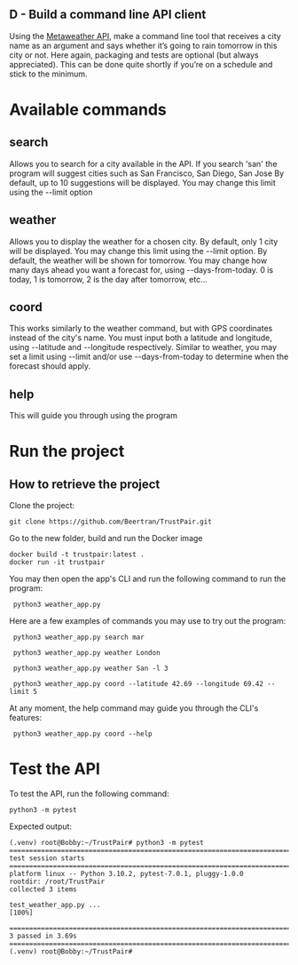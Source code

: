 ## D - Build a command line API client

Using the [Metaweather API](https://www.metaweather.com/api/), make a command line tool that receives a city name as an argument and says whether it’s going to rain tomorrow in this city or not. Here again, packaging and tests are optional (but always appreciated). This can be done quite shortly if you’re on a schedule and stick to the minimum.

# Available commands
## search
Allows you to search for a city available in the API.
If you search 'san' the program will suggest cities such as San Francisco, San Diego, San Jose
By default, up to 10 suggestions will be displayed. You may change this limit using the --limit option

## weather
Allows you to display the weather for a chosen city.
By default, only 1 city will be displayed. You may change this limit using the --limit option.
By default, the weather will be shown for tomorrow. You may change how many days ahead you want a forecast for, using --days-from-today. 0 is today, 1 is tomorrow, 2 is the day after tomorrow, etc...

## coord
This works similarly to the weather command, but with GPS coordinates instead of the city's name.
You must input both a latitude and longitude, using --latitude and --longitude respectively.
Similar to weather, you may set a limit using --limit and/or use --days-from-today to determine when the forecast should apply.

## help
This will guide you through using the program

# Run the project

## How to retrieve the project

Clone the project:
```
git clone https://github.com/Beertran/TrustPair.git
```

Go to the new folder, build and run the Docker image
```
docker build -t trustpair:latest .
docker run -it trustpair
```

You may then open the app's CLI and run the following command to run the program:
```
 python3 weather_app.py
```

Here are a few examples of commands you may use to try out the program:
```
 python3 weather_app.py search mar

 python3 weather_app.py weather London

 python3 weather_app.py weather San -l 3

 python3 weather_app.py coord --latitude 42.69 --longitude 69.42 --limit 5
```

At any moment, the help command may guide you through the CLI's features:
```
 python3 weather_app.py coord --help
```

# Test the API

To test the API, run the following command:
```
python3 -m pytest
```

Expected output:
```
(.venv) root@Bobby:~/TrustPair# python3 -m pytest
============================================================================================= test session starts ==============================================================================================
platform linux -- Python 3.10.2, pytest-7.0.1, pluggy-1.0.0
rootdir: /root/TrustPair
collected 3 items                                                                                                       

test_weather_app.py ...                                                                                                                                                                                  [100%]

============================================================================================== 3 passed in 3.69s ===============================================================================================
(.venv) root@Bobby:~/TrustPair#
```
